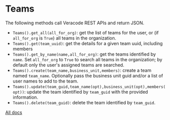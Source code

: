 # Teams

The following methods call Veracode REST APIs and return JSON.

- `Teams().get_all(all_for_org)`: get the list of teams for the user, or (if `all_for_org` is `True`) all teams in the organization.
- `Teams().get(team_uuid)`: get the details for a given team uuid, including members
- `Teams().get_by_name(name,all_for_org)`: get the teams identified by `name`. Set `all_for_org` to `True` to search all teams in the organization; by default only the user's assigned teams are searched.
- `Teams().create(team_name,business_unit,members)`: create a team named `team_name`. Optionally pass the business unit guid and/or a list of user names to add to the team.
- `Teams().update(team_guid,team_name(opt),business_unit(opt),members(opt))`: update the team identified by `team_guid` with the provided information.
- `Teams().delete(team_guid)`: delete the team identified by `team_guid`.

[All docs](docs.md)

